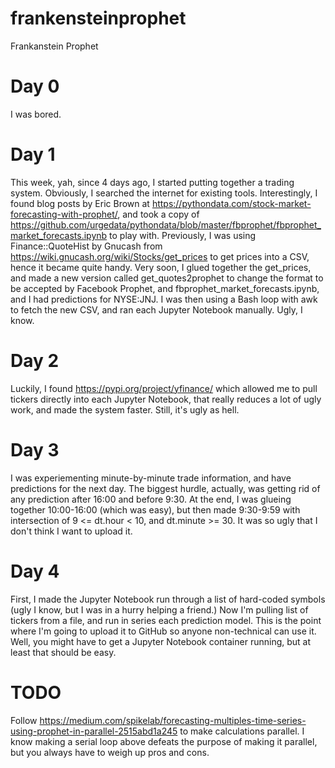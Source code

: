 # frankensteinprophet
Frankanstein Prophet

# Day 0
I was bored.

# Day 1
This week, yah, since 4 days ago, I started putting together a trading system. Obviously, I searched the internet for existing tools. Interestingly, I found blog posts by Eric Brown at https://pythondata.com/stock-market-forecasting-with-prophet/, and took a copy of https://github.com/urgedata/pythondata/blob/master/fbprophet/fbprophet_market_forecasts.ipynb to play with.
Previously, I was using Finance::QuoteHist by Gnucash from https://wiki.gnucash.org/wiki/Stocks/get_prices to get prices into a CSV, hence it became quite handy.
Very soon, I glued together the get_prices, and made a new version called get_quotes2prophet to change the format to be accepted by Facebook Prophet, and fbprophet_market_forecasts.ipynb, and I had predictions for NYSE:JNJ. I was then using a Bash loop with awk to fetch the new CSV, and ran each Jupyter Notebook manually. Ugly, I know.
# Day 2
Luckily, I found https://pypi.org/project/yfinance/ which allowed me to pull tickers directly into each Jupyter Notebook, that really reduces a lot of ugly work, and made the system faster. Still, it's ugly as hell.
# Day 3
I was experiementing minute-by-minute trade information, and have predictions for the next day. The biggest hurdle, actually, was getting rid of any prediction after 16:00 and before 9:30. At the end, I was glueing together 10:00-16:00 (which was easy), but then made 9:30-9:59 with intersection of 9 <= dt.hour < 10, and dt.minute >= 30. It was so ugly that I don't think I want to upload it.
# Day 4
First, I made the Jupyter Notebook run through a list of hard-coded symbols (ugly I know, but I was in a hurry helping a friend.) Now I'm pulling list of tickers from a file, and run in series each prediction model. This is the point where I'm going to upload it to GitHub so anyone non-technical can use it. Well, you might have to get a Jupyter Notebook container running, but at least that should be easy.

# TODO
Follow https://medium.com/spikelab/forecasting-multiples-time-series-using-prophet-in-parallel-2515abd1a245 to make calculations parallel. I know making a serial loop above defeats the purpose of making it parallel, but you always have to weigh up pros and cons.
